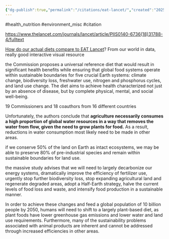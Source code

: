 ```yaml
---
{"dg-publish":true,"permalink":"/citations/eat-lancet/","created":"2025-10-23T17:42:46.572+01:00","updated":"2025-10-23T18:06:08.947+01:00"}
---
```


#health_nutrition  #environment_misc #citation 

https://www.thelancet.com/journals/lancet/article/PIIS0140-6736(18)31788-4/fulltext

[How do our actual diets compare to EAT Lancet](https://ourworldindata.org/grapher/eat-lancet-diet-comparison)? From our world in data, really good interactive visual resource

the Commission proposes a universal reference diet that would result in significant health benefits while ensuring that global food systems operate within sustainable boundaries for five crucial Earth systems: climate change, biodiversity loss, freshwater use, nitrogen and phosphorus cycles, and land use change. The diet aims to achieve health characterized not just by an absence of disease, but by complete physical, mental, and social well-being.

19 Commissioners and 18 coauthors from 16 different countries

Unfortunately, the authors conclude that **agriculture necessarily consumes a high proportion of global water resources in a way that removes the water from flow, given the need to grow plants for food.** As a result, reductions in water consumption most likely need to be made in other areas.

if we conserve 50% of the land on Earth as intact ecosystems, we may be able to preserve 80% of pre-industrial species and remain within sustainable boundaries for land use.

the massive study advises that we will need to largely decarbonize our energy systems, dramatically improve the efficiency of fertilizer use, urgently stop further biodiversity loss, stop expanding agricultural land and regenerate degraded areas, adopt a Half-Earth strategy, halve the current levels of food loss and waste, and intensify food production in a sustainable manner.

In order to achieve these changes and feed a global population of 10 billion people by 2050, humans will need to shift to a largely plant-based diet, as plant foods have lower greenhouse gas emissions and lower water and land use requirements. Furthermore, many of the sustainability problems associated with animal products are inherent and cannot be addressed through increased efficiencies in other areas. 